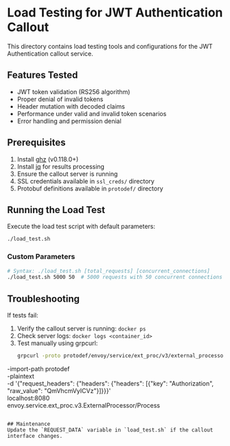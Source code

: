 # Load Testing for JWT Authentication Callout

This directory contains load testing tools and configurations for the JWT Authentication callout service.

## Features Tested
- JWT token validation (RS256 algorithm)
- Proper denial of invalid tokens
- Header mutation with decoded claims
- Performance under valid and invalid token scenarios
- Error handling and permission denial

## Prerequisites

1. Install [ghz](https://ghz.sh) (v0.118.0+)
2. Install [jq](https://stedolan.github.io/jq/) for results processing
3. Ensure the callout server is running
4. SSL credentials available in `ssl_creds/` directory
5. Protobuf definitions available in `protodef/` directory

## Running the Load Test

Execute the load test script with default parameters:
```bash
./load_test.sh
```

### Custom Parameters
```bash
# Syntax: ./load_test.sh [total_requests] [concurrent_connections]
./load_test.sh 5000 50  # 5000 requests with 50 concurrent connections
```

## Troubleshooting
If tests fail:
1. Verify the callout server is running: `docker ps`
2. Check server logs: `docker logs <container_id>`
3. Test manually using grpcurl:
   ```bash
   grpcurl -proto protodef/envoy/service/ext_proc/v3/external_processor.proto \
  -import-path protodef \
  -plaintext \
  -d '{"request_headers": {"headers": {"headers": [{"key": "Authorization", "raw_value": "QmVhcmVyICVz"}]}}}' \
  localhost:8080 \
  envoy.service.ext_proc.v3.ExternalProcessor/Process
   ```

## Maintenance
Update the `REQUEST_DATA` variable in `load_test.sh` if the callout interface changes.